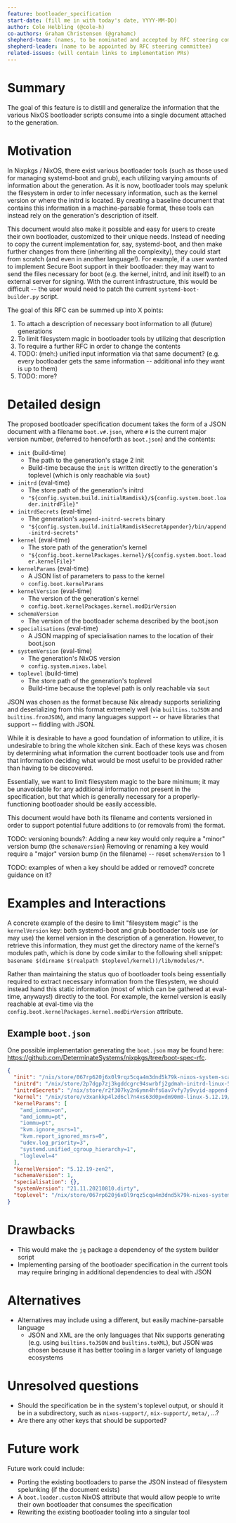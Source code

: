```yaml
---
feature: bootloader_specification
start-date: (fill me in with today's date, YYYY-MM-DD)
author: Cole Helbling (@cole-h)
co-authors: Graham Christensen (@grahamc)
shepherd-team: (names, to be nominated and accepted by RFC steering committee)
shepherd-leader: (name to be appointed by RFC steering committee)
related-issues: (will contain links to implementation PRs)
---
```


# Summary
[summary]: #summary

<!-- One paragraph explanation of the feature. -->

The goal of this feature is to distill and generalize the information that the various NixOS bootloader scripts consume into a single document attached to the generation.

# Motivation
[motivation]: #motivation

<!--
Why are we doing this? What use cases does it support? What is the expected
outcome?
-->

In Nixpkgs / NixOS, there exist various bootloader tools (such as those used for managing systemd-boot and grub), each utilizing varying amounts of information about the generation. As it is now, bootloader tools may spelunk the filesystem in order to infer necessary information, such as the kernel version or where the initrd is located. By creating a baseline document that contains this information in a machine-parsable format, these tools can instead rely on the generation's description of itself.

This document would also make it possible and easy for users to create their own bootloader, customized to their unique needs. Instead of needing to copy the current implementation for, say, systemd-boot, and then make further changes from there (inheriting all the complexity), they could start from scratch (and even in another language!). For example, if a user wanted to implement Secure Boot support in their bootloader: they may want to send the files necessary for boot (e.g. the kernel, initrd, and init itself) to an external server for signing. With the current infrastructure, this would be difficult -- the user would need to patch the current `systemd-boot-builder.py` script.

The goal of this RFC can be summed up into X points:

1. To attach a description of necessary boot information to all (future) generations
1. To limit filesystem magic in bootloader tools by utilizing that description
1. To require a further RFC in order to change the contents
1. TODO: (meh:) unified input information via that same document? (e.g. every bootloader gets the same information -- additional info they want is up to them)
1. TODO: more?


# Detailed design
[design]: #detailed-design

<!--
This is the core, normative part of the RFC. Explain the design in enough
detail for somebody familiar with the ecosystem to understand, and implement.
This should get into specifics and corner-cases. Yet, this section should also
be terse, avoiding redundancy even at the cost of clarity.
-->

The proposed bootloader specification document takes the form of a JSON document with a filename `boot.v#.json`, where `#` is the current major version number, (referred to henceforth as `boot.json`) and the contents:

- `init` (build-time)
  - The path to the generation's stage 2 init
  - Build-time because the `init` is written directly to the generation's toplevel (which is only reachable via `$out`)
- `initrd` (eval-time)
  - The store path of the generation's initrd
  - `"${config.system.build.initialRamdisk}/${config.system.boot.loader.initrdFile}"`
- `initrdSecrets` (eval-time)
  - The generation's `append-initrd-secrets` binary
  - `"${config.system.build.initialRamdiskSecretAppender}/bin/append-initrd-secrets"`
- `kernel` (eval-time)
  - The store path of the generation's kernel
  - `"${config.boot.kernelPackages.kernel}/${config.system.boot.loader.kernelFile}"`
- `kernelParams` (eval-time)
  - A JSON list of parameters to pass to the kernel
  - `config.boot.kernelParams`
- `kernelVersion` (eval-time)
  - The version of the generation's kernel
  - `config.boot.kernelPackages.kernel.modDirVersion`
- `schemaVersion`
  - The version of the bootloader schema described by the boot.json
- `specialisations` (eval-time)
  - A JSON mapping of specialisation names to the location of their boot.json
- `systemVersion` (eval-time)
  - The generation's NixOS version
  - `config.system.nixos.label`
- `toplevel` (build-time)
  - The store path of the generation's toplevel
  - Build-time because the toplevel path is only reachable via `$out`

JSON was chosen as the format because Nix already supports serializing and deserializing from this format extremely well (via `builtins.toJSON` and `builtins.fromJSON`), and many languages support -- or have libraries that support -- fiddling with JSON.

While it is desirable to have a good foundation of information to utilize, it is undesirable to bring the whole kitchen sink. Each of these keys was chosen by determining what information the current bootloader tools use and from that information deciding what would be most useful to be provided rather than having to be discovered.

Essentially, we want to limit filesystem magic to the bare minimum; it may be unavoidable for any additional information not present in the specification, but that which is generally necessary for a properly-functioning bootloader should be easily accessible.

This document would have both its filename and contents versioned in order to support potential future additions to (or removals from) the format.

TODO: versioning bounds?:
Adding a new key would only require a "minor" version bump (the `schemaVersion`)
Removing or renaming a key would require a "major" version bump (in the filename) -- reset `schemaVersion` to 1

TODO: examples of when a key should be added or removed? concrete guidance on it?


# Examples and Interactions
[examples-and-interactions]: #examples-and-interactions

<!--
This section illustrates the detailed design. This section should clarify all
confusion the reader has from the previous sections. It is especially important
to counterbalance the desired terseness of the detailed design; if you feel
your detailed design is rudely short, consider making this section longer
instead.
-->

A concrete example of the desire to limit "filesystem magic" is the `kernelVersion` key: both systemd-boot and grub bootloader tools use (or may use) the kernel version in the description of a generation. However, to retrieve this information, they must get the directory name of the kernel's modules path, which is done by code similar to the following shell snippet: `basename $(dirname $(realpath $toplevel/kernel))/lib/modules/*`.

Rather than maintaining the status quo of bootloader tools being essentially required to extract necessary information from the filesystem, we should instead hand this static information (most of which can be gathered at eval-time, anyways!) directly to the tool. For example, the kernel version is easily reachable at eval-time via the `config.boot.kernelPackages.kernel.modDirVersion` attribute.

## Example `boot.json`

One possible implementation generating the `boot.json` may be found here: https://github.com/DeterminateSystems/nixpkgs/tree/boot-spec-rfc.

```json
{
  "init": "/nix/store/067rp620j6x0l9rqz5cqa4m3dnd5k79k-nixos-system-scadrial-21.11.20210810.dirty/init",
  "initrd": "/nix/store/2p7dgp7zj3kgddcgrc94swrbfj2gdmah-initrd-linux-5.12.19/initrd",
  "initrdSecrets": "/nix/store/r2f307ky2n6ymn4hfs6av7vfy7y9vyid-append-initrd-secrets/bin/append-initrd-secrets",
  "kernel": "/nix/store/v3xankkp4lzd6cl7n4xs63d0pxdm90m0-linux-5.12.19/bzImage",
  "kernelParams": [
    "amd_iommu=on",
    "amd_iommu=pt",
    "iommu=pt",
    "kvm.ignore_msrs=1",
    "kvm.report_ignored_msrs=0",
    "udev.log_priority=3",
    "systemd.unified_cgroup_hierarchy=1",
    "loglevel=4"
  ],
  "kernelVersion": "5.12.19-zen2",
  "schemaVersion": 1,
  "specialisation": {},
  "systemVersion": "21.11.20210810.dirty",
  "toplevel": "/nix/store/067rp620j6x0l9rqz5cqa4m3dnd5k79k-nixos-system-scadrial-21.11.20210810.dirty"
}
```

# Drawbacks
[drawbacks]: #drawbacks

<!-- Why should we *not* do this? -->

- This would make the `jq` package a dependency of the system builder script
- Implementing parsing of the bootloader specification in the current tools may require bringing in additional dependencies to deal with JSON


# Alternatives
[alternatives]: #alternatives

<!--
What other designs have been considered? What is the impact of not doing this?
-->

- Alternatives may include using a different, but easily machine-parsable language
  - JSON and XML are the only languages that Nix supports generating (e.g. using `builtins.toJSON` and `builtins.toXML`), but JSON was chosen because it has better tooling in a larger variety of language ecosystems


# Unresolved questions
[unresolved]: #unresolved-questions

<!-- What parts of the design are still TBD or unknowns? -->

- Should the specification be in the system's toplevel output, or should it be in a subdirectory, such as `nixos-support/`, `nix-support/`, `meta/`, ...?
- Are there any other keys that should be supported?


# Future work
[future]: #future-work

<!--
What future work, if any, would be implied or impacted by this feature
without being directly part of the work?
-->

Future work could include:
- Porting the existing bootloaders to parse the JSON instead of filesystem spelunking (if the document exists)
- A `boot.loader.custom` NixOS attribute that would allow people to write their own bootloader that consumes the specification
- Rewriting the existing bootloader tooling into a singular tool